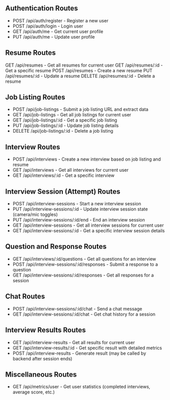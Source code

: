 ## Authentication Routes

- POST /api/auth/register - Register a new user
- POST /api/auth/login - Login user
- GET /api/auth/me - Get current user profile
- PUT /api/auth/me - Update user profile


## Resume Routes

GET /api/resumes - Get all resumes for current user
GET /api/resumes/:id - Get a specific resume
POST /api/resumes - Create a new resume
PUT /api/resumes/:id - Update a resume
DELETE /api/resumes/:id - Delete a resume

## Job Listing Routes

- POST /api/job-listings - Submit a job listing URL and extract data
- GET /api/job-listings - Get all job listings for current user
- GET /api/job-listings/:id - Get a specific job listing
- PUT /api/job-listings/:id - Update job listing details
- DELETE /api/job-listings/:id - Delete a job listing

## Interview Routes

- POST /api/interviews - Create a new interview based on job listing and resume
- GET /api/interviews - Get all interviews for current user
- GET /api/interviews/:id - Get a specific interview

## Interview Session (Attempt) Routes

- POST /api/interview-sessions - Start a new interview session
- PUT /api/interview-sessions/:id - Update interview session state (camera/mic toggles)
- PUT /api/interview-sessions/:id/end - End an interview session
- GET /api/interview-sessions - Get all interview sessions for current user
- GET /api/interview-sessions/:id - Get a specific interview session details

## Question and Response Routes

- GET /api/interviews/:id/questions - Get all questions for an interview
- POST /api/interview-sessions/:id/responses - Submit a response to a question
- GET /api/interview-sessions/:id/responses - Get all responses for a session

## Chat Routes

- POST /api/interview-sessions/:id/chat - Send a chat message
- GET /api/interview-sessions/:id/chat - Get chat history for a session

## Interview Results Routes

- GET /api/interview-results - Get all results for current user
- GET /api/interview-results/:id - Get specific result with detailed metrics
- POST /api/interview-results - Generate result (may be called by backend after session ends)

## Miscellaneous Routes

- GET /api/metrics/user - Get user statistics (completed interviews, average score, etc.)
